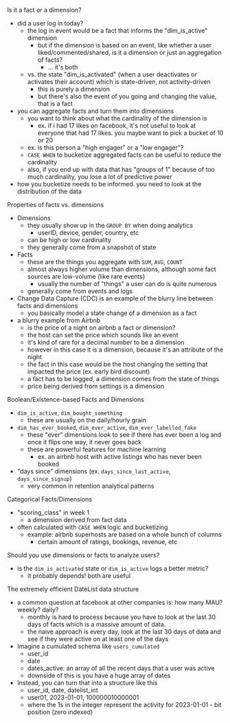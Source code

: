Is it a fact or a dimension?
- did a user log in today?
	- the log in event would be a fact that informs the "dim_is_active" dimension
		- but if the dimension is based on an event, like whether a user liked/commented/shared, is it a dimension or just an aggregation of facts?
			- ... it's both
	- vs. the state "dim_is_activated" (when a user deactivates or activates their account) which is state-driven, not activity-driven
		- this is purely a dimension
		- but there's also the event of you going and changing the value, that is a fact
- you can aggregate facts and turn them into dimensions
	- you want to think about what the cardinality of the dimension is
		- ex. if i had 17 likes on facebook, it's not useful to look at everyone that had 17 likes. you maybe want to pick a bucket of 10 or 20
	- ex. is this person a "high engager" or a "low engager"?
	- `CASE WHEN` to bucketize aggregated facts can be useful to reduce the cardinality
	- also, if you end up with data that has "groups of 1" because of too much cardinality, you lose a lot of predictive power
- how you bucketize needs to be informed. you need to look at the distribution of the data

Properties of facts vs. dimensions
- Dimensions
	- they usually show up in the `GROUP BY` when doing analytics
		- userID, device, gender, country, etc
	- can be high or low cardinality
	- they generally come from a snapshot of state
- Facts
	- these are the things you aggregate with `SUM`, `AVG`, `COUNT`
	- almost always higher volume than dimensions, although some fact sources are low-volume (like rare events)
		- usually the number of "things" a user can do is quite numerous
	- generally come from events and logs
- Change Data Capture (CDC) is an example of the blurry line between facts and dimensions
	- you basically model a state change of a dimension as a fact
- a blurry example from Airbnb
	- is the price of a night on airbnb a fact or dimension?
	- the host can set the price which sounds like an event
	- it's kind of rare for a decimal number to be a dimension
	- however in this case it is a dimension, because it's an attribute of the night
	- the fact in this case would be the host changing the setting that impacted the price (ex. early bird discount)
	- a fact has to be logged, a dimension comes from the state of things
	- price being derived from settings is a dimension

Boolean/Existence-based Facts and Dimensions
- `dim_is_active`, `dim_bought_something`
	- these are usually on the daily/hourly grain
- `dim_has_ever_booked`, `dim_ever_active`, `dim_ever_labelled_fake`
	- these "ever" dimensions look to see if there has ever been a log and once it flips one way, it never goes back
	- these are powerful features for machine learning
		- ex. an airbnb host with active listings who has never been booked
- "days since" dimensions (ex. `days_since_last_active`, `days_since_signup`)
	- very common in retention analytical patterns

Categorical Facts/Dimensions
- "scoring_class" in week 1
	- a dimension derived from fact data
- often calculated with `CASE WHEN` logic and bucketizing
	- example: airbnb superhosts are based on a whole bunch of columns
		- certain amount of ratings, bookings, revenue, etc

Should you use dimensions or facts to analyze users?
- is the `dim_is_activated` state or `dim_is_active` logs a better metric?
	- it probably depends! both are useful

The extremely efficient DateList data structure
- a common question at facebook at other companies is: how many MAU? weekly? daily?
	- monthly is hard to process because you have to look at the last 30 days of facts which is a massive amount of data.
	- the naive approach is every day, look at the last 30 days of data and see if they were active on at least one of the days
- Imagine a cumulated schema like `users_cumulated`
	- user_id
	- date
	- dates_active: an array of all the recent days that a user was active
	- downside of this is you have a huge array of dates
- Instead, you can turn that into a structure like this
	- user_id, date, datelist_int
	- user01, 2023-01-01, 100000010000001
	- where the 1s in the integer represent the activity for 2023-01-01 - bit position (zero indexed)
